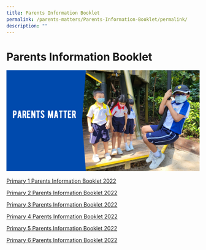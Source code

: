 ```yaml
---
title: Parents Information Booklet
permalink: /parents-matters/Parents-Information-Booklet/permalink/
description: ""
---
```

Parents Information Booklet
===========================
![](/images/Parents%20Matter.png)

[Primary 1 Parents Information Booklet 2022](/files/Primary-1-Parents-Information-Booklet-2022.pdf)

[Primary 2 Parents Information Booklet 2022](/files/Primary-2-Parents-Information-Booklet-2022.pdf)

[Primary 3 Parents Information Booklet 2022](/files/Primary-3-Parents-Information-Booklet-2022.pdf)

[Primary 4 Parents Information Booklet 2022](/files/Primary-4-Parents-Information-Booklet-2022.pdf)

[Primary 5 Parents Information Booklet 2022](/files/Primary-5-Parents-Information-Booklet-2022.pdf)

[Primary 6 Parents Information Booklet 2022](/files/Primary-6-Parents-Information-Booklet-2022.pdf)